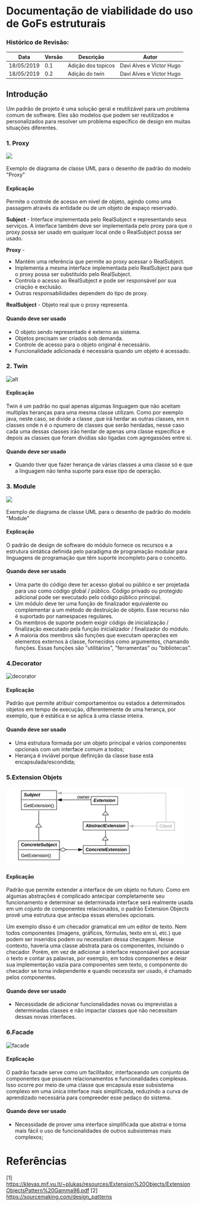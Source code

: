 # Documentação de viabilidade do uso de GoFs estruturais

### Histórico de Revisão:
| Data | Versão | Descrição | Autor |
|---|---|---|---|
|18/05/2019|0.1|Adição dos topicos| Davi Alves e Victor Hugo|
|18/05/2019|0.2|Adição do twin| Davi Alves e Victor Hugo|

## Introdução

Um padrão de projeto é uma solução geral e reutilizável para um problema comum de software. Eles são modelos que podem ser reutilizados e personalizados para resolver um problema específico de design em muitas situações diferentes.

### 1. Proxy
![](https://circle.visual-paradigm.com/wp-content/uploads/2017/08/GoF-Design-Patterns-Structural-Patterns-Proxy.png)

Exemplo de diagrama de classe UML para o desenho de padrão do modelo "Proxy"

#### Explicação
Permite o controle de acesso em nível de objeto, agindo como uma passagem através da entidade ou de um objeto de espaço reservado.

**Subject** - Interface implementada pelo RealSubject e representando seus serviços. A interface também deve ser implementada pelo proxy para que o proxy possa ser usado em qualquer local onde o RealSubject possa ser usado.

**Proxy** - 
* Mantém uma referência que permite ao proxy acessar o RealSubject.
* Implementa a mesma interface implementada pelo RealSubject para que o proxy possa ser substituído pelo RealSubject.
* Controla o acesso ao RealSubject e pode ser responsável por sua criação e exclusão.
* Outras responsabilidades dependem do tipo de proxy.

**RealSubject** - Objeto real que o proxy representa.

#### Quando deve ser usado
* O objeto sendo representado é externo ao sistema.
* Objetos precisam ser criados sob demanda.
* Controle de acesso para o objeto original é necessário.
* Funcionalidade adicionada é necessária quando um objeto é acessado.

### 2. Twin

![alt](https://upload.wikimedia.org/wikipedia/commons/2/28/Iker_minta.png)
   
#### Explicação
Twin é um padrão no qual apenas algumas linguagem que não aceitam multiplas heranças para uma mesma classe utilizam. Como por exemplo java, neste caso, se divide a classe ,que irá herdar as outras classes, em n classes onde n é o npumero de classes que serão herdadas, nesse caso cada uma dessas classes irão herdar de apenas uma classe especifica e depois as classes que foram dividias são ligadas com agregassões entre si.

#### Quando deve ser usado
* Quando tiver que fazer herança de várias classes a uma classe só e que a linguagem não tenha suporte para esse tipo de operação.

### 3. Module

![](https://upload.wikimedia.org/wikipedia/commons/thumb/7/73/Module-software-design-pattern.png/500px-Module-software-design-pattern.png)

Exemplo de diagrama de classe UML para o desenho de padrão do modelo "Module"

#### Explicação

O padrão de design de software do módulo fornece os recursos e a estrutura sintática definida pelo paradigma de programação modular para linguagens de programação que têm suporte incompleto para o conceito. 

#### Quando deve ser usado
* Uma parte do código deve ter acesso global ou público e ser projetada para uso como código global / público. Código privado ou protegido adicional pode ser executado pelo código público principal.
* Um módulo deve ter uma função de finalizador equivalente ou complementar a um método de destruição de objeto. Esse recurso não é suportado por namespaces regulares.
* Os membros de suporte podem exigir código de inicialização / finalização executado pela função inicializador / finalizador do módulo.
* A maioria dos membros são funções que executam operações em elementos externos à classe, fornecidos como argumentos, chamando funções. Essas funções são "utilitários", "ferramentas" ou "bibliotecas".

### 4.Decorator

![decorator](https://sourcemaking.com/files/v2/content/patterns/Decorator__1.png)

#### Explicação

Padrão que permite atribuir comportamentos ou estados a determinados objetos em tempo de execução,
diferentemente de uma herança, por exemplo, que é estática e se aplica à uma classe inteira.

#### Quando deve ser usado

* Uma estrutura formada por um objeto principal e vários componentes opcionais com um interface comum a todos;
* Herança é inviável porque definição da classe base está encapsulada/escondida;


### 5.Extension Objets

![extension](images/extension.png)

#### Explicação

Padrão que permite extender a interface de um objeto no futuro. 
Como em algumas abstrações é complicado antecipar completamente 
seu funcionamento e determinar se determinada interface será realmente 
usada em um cojunto de componentes relacionados, o padrão Extension Objects 
provê uma estrutura que antecipa essas etensões opcionais.

Um exemplo disso é um checador gramatical em um editor de texto. Nem todos
componentes (imagens, gráficos, fórmulas, texto em si, etc.) 
que podem ser inseridos podem ou necessitam dessa checagem. Nesse contexto,
haveria uma classe abstrata para os componentes, incluindo o checador.
Porém, em vez de adicionar a interface responsável por acessar o texto e 
contar as palavras, por exemplo, em todos componentes e deiar sua implementação
vazia para componentes sem texto, o componente do checador se torna independente
e quando necessita ser usado, é chamado pelos componentes.

#### Quando deve ser usado
* Necessidade de adicionar funcionalidades novas ou imprevistas a determinadas classes
e não impactar classes que não necessitam dessas novas interfaces.

### 6.Facade

![facade](https://sourcemaking.com/files/v2/content/patterns/Facade1.png)

#### Explicação

O padrão facade serve como um facilitador, interfaceando um conjunto de componentes
que pssuem relacionamentos e funcionalidades complexas. Isso ocorre por meio de uma classe
que encapsula esse subsistema complexo em uma única interface mais simplificada, reduzindo a curva de
aprendizado necessária para compreeder esse pedaço do sistema.

#### Quando deve ser usado

* Necessidade de prover uma interface simplificada que abstrai e torna mais fácil
o uso de funcionalidades de outros subsistemas mais complexos;

# Referências

[1] https://klevas.mif.vu.lt/~plukas/resources/Extension%20Objects/ExtensionObjectsPattern%20Gamma96.pdf
[2] https://sourcemaking.com/design_patterns 
